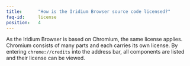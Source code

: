 ```yaml
---
title:		"How is the Iridium Browser source code licensed?"
faq-id:		license
position:	4
---
```

As the Iridium Browser is based on Chromium, the same license applies. Chromium consists of many parts and each carries its own license. By entering ```chrome://credits``` into the address bar, all components are listed and their license can be viewed.